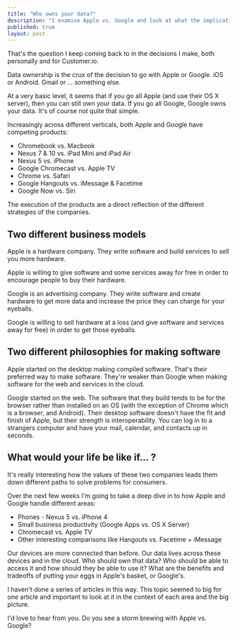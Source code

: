 ```yaml
---
title: "Who owns your data?"
description: "I examine Apple vs. Google and look at what the implications of going with one company are"
published: true
layout: post
---
```

That's the question I keep coming back to in the decisions I make, both personally and for Customer.io.

Data ownership is the crux of the decision to go with Apple or Google. iOS or Android. Gmail or ... something else.

At a very basic level, it seems that if you go all Apple (and use their OS X server), then you can still own your data. If you go all Google, Google owns your data. It's of course not quite that simple. 

Increasingly across different verticals, both Apple and Google have competing products:

* Chromebook vs. Macbook
* Nexus 7 & 10 vs. iPad Mini and iPad Air
* Nexus 5 vs. iPhone
* Google Chromecast vs. Apple TV
* Chrome vs. Safari
* Google Hangouts vs. iMessage & Facetime
* Google Now vs. Siri 

The execution of the products are a direct reflection of the different strategies of the companies.

## Two different business models

Apple is a hardware company. They write software and build services to sell you more hardware. 

Apple is willing to give software and some services away for free in order to encourage people to buy their hardware.

Google is an advertising company. They write software and create hardware to get more data and increase the price they can charge for your eyeballs.

Google is willing to sell hardware at a loss (and give software and services away for free) in order to get those eyeballs. 


## Two different philosophies for making software

Apple started on the desktop making compiled software. That's their preferred way to make software. They're weaker than Google when making software for the web and services in the cloud. 

Google started on the web. The software that they build tends to be for the browser rather than installed on an OS (with the exception of Chrome which is a browser, and Android). Their desktop software doesn't have the fit and finish of Apple, but their strength is interoperability. You can log in to a strangers computer and have your mail, calendar, and contacts up in seconds.

## What would your life be like if... ?

It's really interesting how the values of these two companies leads them down different paths to solve problems for consumers.

Over the next few weeks I'm going to take a deep dive in to how Apple and Google handle different areas:

* Phones - Nexus 5 vs. iPhone 4
* Small business productivity (Google Apps vs. OS X Server)
* Chromecast vs. Apple TV
* Other interesting comparisons like Hangouts vs. Facetime + iMessage 

Our devices are more connected than before. Our data lives across these devices and in the cloud. Who should own that data? Who should be able to access it and how should they be able to use it? What are the benefits and tradeoffs of putting your eggs in Apple's basket, or Google's.

I haven't done a series of articles in this way. This topic seemed to big for one article and important to look at it in the context of each area and the big picture.

I'd love to hear from you. Do you see a storm brewing with Apple vs. Google?
